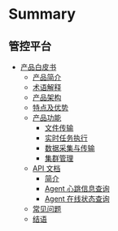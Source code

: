 # Summary

## 管控平台
* [产品白皮书]()
    * [产品简介](产品白皮书/产品简介/README.md)
    * [术语解释](产品白皮书/术语解释/Term.md)
    * [产品架构](产品白皮书/产品架构图/Architecture.md)
    * [特点及优势](产品白皮书/特点及优势/Advantages.md)
    * [产品功能]()
        * [文件传输](产品白皮书/产品功能/FileTrans.md)
        * [实时任务执行](产品白皮书/产品功能/RealTimeTaskExecution.md)
        * [数据采集与传输](产品白皮书/产品功能/DataCollect.md)
        * [集群管理](产品白皮书/产品功能/ClusterManage.md)
    * [API 文档]()
        * [简介](产品白皮书/API文档/GSE/README.md)
        * [Agent 心跳信息查询](产品白皮书/API文档/GSE/get_agent_info.md)
        * [Agent 在线状态查询](产品白皮书/API文档/GSE/get_agent_status.md)
    * [常见问题](产品白皮书/常见问题/FAQ.md)
    * [结语](产品白皮书/结语/Conclusion.md)
